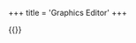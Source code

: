 +++
title = 'Graphics Editor'
+++

{{<rawhtml>}}
<div id='content' class='flex_content'>
    <div class='standardPagePanel'>
        <div id='zgraph_editor'></div>
    </div>
</div>

<style>
    #zgraph_editor
    {
        height: 100%;
    }
</style>
<script src='/fabric.min.js'></script>

<script type='module'>

import {toolkist} from '/toolkist/toolkist.js';
import {zgraph} from '/toolkist/graphicseditor.toolkist.js';

var editor;

$(document).ready(function(){
    editor = new zgraph.Editor('zgraph_editor');
});
</script>

{{</rawhtml>}}